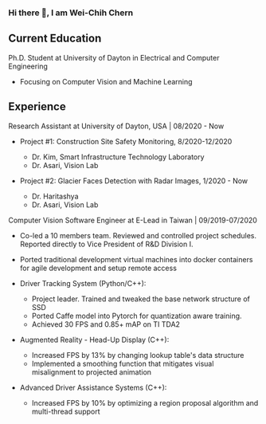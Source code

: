 ### Hi there 👋, I am Wei-Chih Chern 

## Current Education
Ph.D. Student at University of Dayton in Electrical and Computer Engineering
 - Focusing on Computer Vision and Machine Learning


## Experience
 Research Assistant at University of Dayton, USA |  08/2020 - Now
 - Project #1: Construction Site Safety Monitoring, 8/2020-12/2020
    - Dr. Kim, Smart Infrastructure Technology Laboratory
    - Dr. Asari, Vision Lab 

 - Project #2: Glacier Faces Detection with Radar Images, 1/2020 - Now
    - Dr. Haritashya
    - Dr. Asari, Vision Lab

Computer Vision Software Engineer at E-Lead in Taiwan | 09/2019-07/2020
- Co-led a 10 members team. Reviewed and controlled project schedules. Reported directly to Vice President of R&D Division I.  
- Ported traditional development virtual machines into docker containers for agile development and setup remote access  
  
- Driver Tracking System (Python/C++):  
    - Project leader. Trained and tweaked the base network structure of SSD  
    - Ported Caffe model into Pytorch for quantization aware training.  
    - Achieved 30 FPS and 0.85+ mAP on TI TDA2  
  
- Augmented Reality - Head-Up Display (C++):  
    - Increased FPS by 13% by changing lookup table's data structure  
    - Implemented a smoothing function that mitigates visual misalignment to projected animation  
  
- Advanced Driver Assistance Systems (C++):  
    - Increased FPS by 10% by optimizing a region proposal algorithm and multi-thread support
